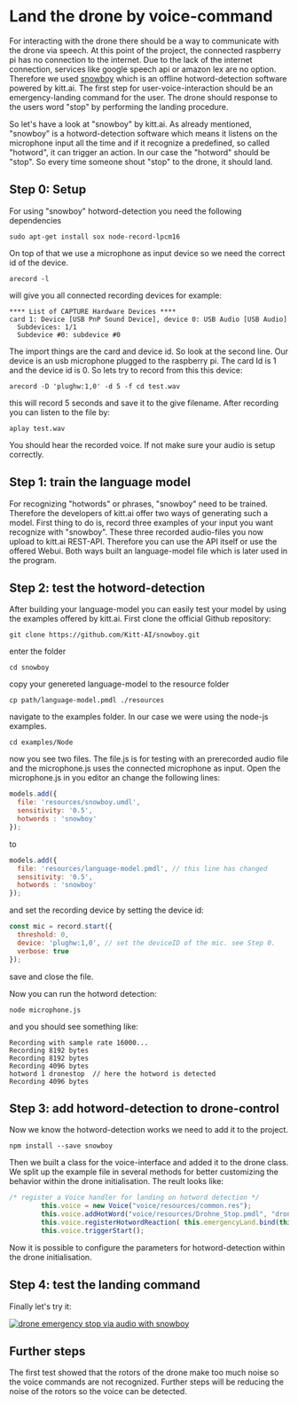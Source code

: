 # Land the drone by voice-command

For interacting with the drone there should be a way to communicate with the drone via speech. 
At this point of the project, the connected raspberry pi has no connection to the internet. 
Due to the lack of the internet connection, services like google speech api or amazon lex are no option. 
Therefore we used [snowboy](https://snowboy.kitt.ai/) which is an offline hotword-detection software powered by kitt.ai. 
The first step for user-voice-interaction should be an emergency-landing command for the user. 
The drone should response to the users word "stop" by performing the landing procedure. 

So let's have a look at "snowboy" by kitt.ai. 
As already mentioned, "snowboy" is a hotword-detection software which means it listens on the microphone input all the time 
and if it recognize a predefined, so called "hotword", it can trigger an action. 
In our case the "hotword" should be "stop". So every time someone shout "stop" to the drone, it should land. 

## Step 0: Setup

For using "snowboy" hotword-detection you need the following dependencies

```
sudo apt-get install sox node-record-lpcm16
```

On top of that we use a microphone as input device so we need the correct id of the device.

```
arecord -l
``` 
will give you all connected recording devices
for example:

```
**** List of CAPTURE Hardware Devices ****
card 1: Device [USB PnP Sound Device], device 0: USB Audio [USB Audio]
  Subdevices: 1/1
  Subdevice #0: subdevice #0
```

The import things are the card and device id. So look at the second line.
Our device is an usb microphone plugged to the raspberry pi. The card Id is 1 and the device id is 0.
So lets try to record from this this device:

```
arecord -D 'plughw:1,0' -d 5 -f cd test.wav
``` 

this will record 5 seconds and save it to the give filename. After recording you can listen to the file by:

```
aplay test.wav
```

You should hear the recorded voice. If not make sure your audio is setup correctly.

## Step 1: train the language model

For recognizing "hotwords" or phrases, "snowboy" need to be trained. 
Therefore the developers of kitt.ai offer two ways of generating such a model.
First thing to do is, record three examples of your input you want recognize with "snowboy". 
These three recorded audio-files you now upload to kitt.ai REST-API. 
Therefore you can use the API itself or use the offered Webui. 
Both ways built an language-model file which is later used in the program.
  
## Step 2: test the hotword-detection

After building your language-model you can easily test your model by using the examples offered by kitt.ai. 
First clone the official Github repository:

```
git clone https://github.com/Kitt-AI/snowboy.git
```

enter the folder

```
cd snowboy
```

copy your genereted language-model to the resource folder

```
cp path/language-model.pmdl ./resources
```

navigate to the examples folder. In our case we were using the node-js examples.

```
cd examples/Node
```

now you see two files. The file.js is for testing with an prerecorded audio file and the microphone.js uses the connected microphone as input.
Open the microphone.js in you editor an change the following lines:

``` javascript
models.add({
  file: 'resources/snowboy.umdl',
  sensitivity: '0.5',
  hotwords : 'snowboy'
});
```

to 

``` javascript
models.add({
  file: 'resources/language-model.pmdl', // this line has changed
  sensitivity: '0.5',
  hotwords : 'snowboy'
});
```

and set the recording device by setting the device id:

```javascript
const mic = record.start({
  threshold: 0,
  device: 'plughw:1,0', // set the deviceID of the mic. see Step 0.
  verbose: true
});
```
save and close the file.

Now you can run the hotword detection:

```
node microphone.js
```

and you should see something like:

```
Recording with sample rate 16000...
Recording 8192 bytes
Recording 8192 bytes
Recording 4096 bytes
hotword 1 dronestop  // here the hotword is detected
Recording 4096 bytes
```

## Step 3: add hotword-detection to drone-control

Now we know the hotword-detection works we need to add it to the project.

```
npm install --save snowboy
```

Then we built a class for the voice-interface and added it to the drone class.
We split up the example file in several methods for better customizing the behavior within the drone initialisation. 
The reult looks like:

```javascript
/* register a Voice handler for landing on hotword detection */
        this.voice = new Voice("voice/resources/common.res");
        this.voice.addHotWord("voice/resources/Drohne_Stop.pmdl", "dronestop", 0.5); // set the path to the language-model
        this.voice.registerHotwordReaction( this.emergencyLand.bind(this)); // register the callback function which is triggered if the hotword is detected
        this.voice.triggerStart();
```

Now it is possible to configure the parameters for hotword-detection within the drone initialisation. 

## Step 4: test the landing command

Finally let's try it:

[![drone emergency stop via audio with snowboy](http://img.youtube.com/vi/ME8_x6vWVdo/0.jpg)](https://www.youtube.com/watch?v=ME8_x6vWVdo "drone emergency stop via audio with snowboy")

## Further steps

The first test showed that the rotors of the drone make too much noise so the voice commands are not recognized. 
Further steps will be reducing the noise of the rotors so the voice can be detected.
